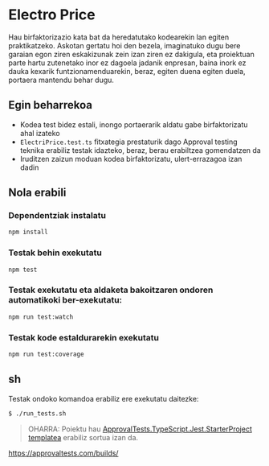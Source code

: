 # Electro Price
Hau birfaktorizazio kata bat da heredatutako kodearekin lan egiten praktikatzeko. Askotan gertatu hoi den bezela, imaginatuko dugu bere garaian egon ziren eskakizunak zein izan ziren ez dakigula, eta proiektuan parte hartu zutenetako inor ez dagoela jadanik enpresan, baina inork ez dauka kexarik funtzionamenduarekin, beraz, egiten duena egiten duela, portaera mantendu behar dugu.

## Egin beharrekoa
- Kodea test bidez estali, inongo portaerarik aldatu gabe birfaktorizatu ahal izateko
- `ElectriPrice.test.ts` fitxategia prestaturik dago Approval testing teknika erabiliz testak idazteko, beraz, berau erabiltzea gomendatzen da
- Iruditzen zaizun moduan kodea birfaktorizatu, ulert-errazagoa izan dadin

## Nola erabili

### Dependentziak instalatu

```bash
npm install
```

### Testak behin exekutatu

```bash
npm test
```

### Testak exekutatu eta aldaketa bakoitzaren ondoren automatikoki ber-exekutatu:

```bash
npm run test:watch
```

### Testak kode estaldurarekin exekutatu

```bash
npm run test:coverage
```

## sh

Testak ondoko komandoa erabiliz ere exekutatu daitezke:

```bash
$ ./run_tests.sh
```

> OHARRA: Poiektu hau [ApprovalTests.TypeScript.Jest.StarterProject templatea](https://github.com/approvals/ApprovalTests.TypeScript.Jest.StarterProject) erabiliz sortua izan da.

https://approvaltests.com/builds/
